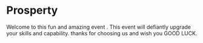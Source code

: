 # Prosperty
Welcome to this fun and amazing event . This event will defiantly upgrade your skills and capability. thanks for choosing us and wish you GOOD LUCK.

